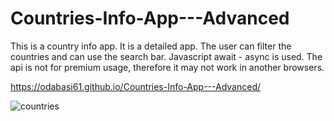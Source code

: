 # Countries-Info-App---Advanced

This is a country info app. It is a detailed app. The user can filter the countries and can use the search bar. Javascript await - async is used. The api is not for premium usage, therefore it may not work in another browsers.

https://odabasi61.github.io/Countries-Info-App---Advanced/

![countries](https://user-images.githubusercontent.com/114237174/215459768-33bb3e6e-a454-450d-aae4-ad00f981d4d0.png)
